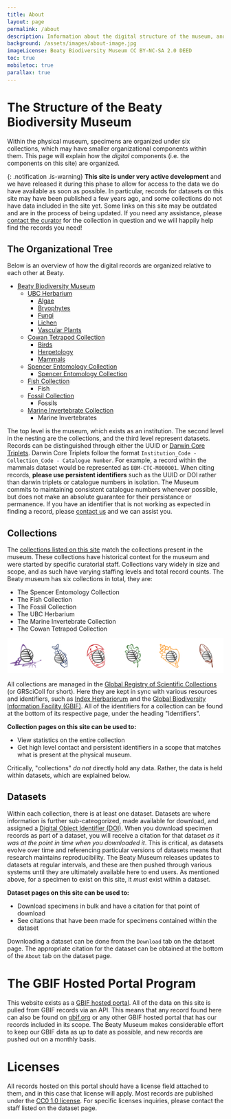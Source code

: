 ```yaml
---
title: About
layout: page
permalink: /about
description: Information about the digital structure of the museum, and how this site is organized.
background: /assets/images/about-image.jpg
imageLicense: Beaty Biodiversity Museum CC BY-NC-SA 2.0 DEED
toc: true
mobiletoc: true
parallax: true
---
```


# The Structure of the Beaty Biodiversity Museum

Within the physical museum, specimens are organized under six collections, which may have smaller organizational components within them. This page will explain how the *digital* components (i.e. the components on this site) are organized.

{: .notification .is-warning}
**This site is under very active development** and we have released it during this phase to allow for access to the data we do have available as soon as possible. In particular, records for datasets on this site may have been published a few years ago, and some collections do not have data included in the site yet. Some links on this site may be outdated and are in the process of being updated. If you need any assistance, please [contact the curator](https://beatymuseum.ubc.ca/connect/contact/) for the collection in question and we will happily help find the records you need!

## The Organizational Tree

Below is an overview of how the digital records are organized relative to each other at Beaty. 

- [Beaty Biodiversity Museum](/institution/c7d5c4da-9590-49c2-b87c-f0e7932611a6)
    - [UBC Herbarium](/collection/b44fcb7f-1227-4fa3-8ed2-de27aabb06e0)
       - [Algae](/dataset/90302970-1bc6-4865-be76-9aef1dd707f9)
       - [Bryophytes](/dataset/4edd9396-59df-4b01-9e29-dc21a59f9963)
       - [Fungi](/dataset/ca1bcd7e-7387-42f9-81ba-1470db55e3e8)
       - [Lichen](/dataset/628abbe5-dc8d-41e9-a0c7-f05efe282649)
       - [Vascular Plants](/dataset/07fd0d79-4883-435f-bba1-58fef110cd13)
    - [Cowan Tetrapod Collection](/collection/3b2ad644-b3e4-4ac9-a57f-23be3f86ed0e)
       - [Birds](/dataset/ba0c046d-52bb-4262-a495-652988c9f3f7)
       - [Herpetology](/dataset/df9c8b86-9d36-4e29-91b3-4274dff053e5)
       - [Mammals](/dataset/3ad882bb-cd21-4201-8b83-3684bfc6d830)
    - [Spencer Entomology Collection](/collection/8f5f5b6f-28c6-44b4-8f21-98c55eaae203)
       - [Spencer Entomology Collection](/dataset/9c45867f-f77d-42f3-9751-ae16bb7c9bc8)
    - [Fish Collection](/collection/5aee131f-91dd-4b78-bfee-296f86801b7f)
       - Fish
    - [Fossil Collection](/collection/1fcf0cb0-aa26-40d0-8311-fb4b6f2050f7)
       - Fossils
    - [Marine Invertebrate Collection](/collection/403e3c1f-086f-461b-9718-60537ee4ce3c)
       - Marine Invertebrates

The top level is the museum, which exists as an institution. The second level in the nesting are the collections, and the third level represent datasets. Records can be distinguished through either the UUID or [Darwin Core Triplets](https://dwc.tdwg.org/rdf/). Darwin Core Triplets follow the format `Institution_Code - Collection_Code - Catalogue Number`. For example, a record within the mammals dataset would be represented as `BBM-CTC-M000001`. When citing records, **please use persistent identifiers** such as the UUID or DOI rather than darwin triplets or catalogue numbers in isolation. The Museum commits to maintaining consistent catalogue numbers whenever possible, but does not make an absolute guarantee for their persistance or permanence. If you have an identifier that is not working as expected in finding a record, please [contact us](/contact-us) and we can assist you.

## Collections

The [collections listed on this site](/collection/search) match the collections present in the museum. These collections have historical context for the museum and were started by specific curatorial staff. Collections vary widely in size and scope, and as such have varying staffing levels and total record counts. The Beaty museum has six collections in total, they are:

- The Spencer Entomology Collection
- The Fish Collection
- The Fossil Collection
- The UBC Herbarium
- The Marine Invertebrate Collection
- The Cowan Tetrapod Collection
 
![collection-icons](/assets/images/about-collections-icons.png)

All collections are managed in the [Global Registry of Scientific Collections](https://scientific-collections.gbif.org/) (or GRSciColl for short). Here they are kept in sync with various resources and identifiers, such as [Index Herbariorum](https://sweetgum.nybg.org/science/ih/) and the [Global Biodiversity Information Facility (GBIF)](https://gbif.org). All of the identifiers for a collection can be found at the bottom of its respective page, under the heading "Identifiers".

**Collection pages on this site can be used to:**
- View statistics on the entire collection
- Get high level contact and persistent identifiers in a scope that matches what is present at the physical museum.

Critically, "collections" *do not* directly hold any data. Rather, the data is held within datasets, which are explained below.

## Datasets

Within each collection, there is at least one dataset. Datasets are where information is further sub-cateogorized, made available for download, and assigned a [Digital Object Identifier (DOI)](https://www.doi.org/the-identifier/what-is-a-doi/). When you download specimen records as part of a dataset, you will receive a citation for that dataset *as it was at the point in time when you downloaded it*. This is critical, as datasets evolve over time and referencing particular versions of datasets means that research maintains reproducibility. The Beaty Museum releases updates to datasets at regular intervals, and these are then pushed through various systems until they are ultimately available here to end users. As mentioned above, for a specimen to exist on this site, it *must* exist within a dataset.

**Dataset pages on this site can be used to:**
- Download specimens in bulk and have a citation for that point of download
- See citations that have been made for specimens contained within the dataset

Downloading a dataset can be done from the `Download` tab on the dataset page. The appropriate citation for the dataset can be obtained at the bottom of the `About` tab on the dataset page.

# The GBIF Hosted Portal Program

This website exists as a [GBIF hosted portal](https://www.gbif.org/hosted-portals). All of the data on this site is pulled from GBIF records via an API. This means that any record found here can also be found on [gbif.org](https://www.gbif.org) or any other GBIF hosted portal that has our records included in its scope. The Beaty Museum makes considerable effort to keep our GBIF data as up to date as possible, and new records are pushed out on a monthly basis.

# Licenses
All records hosted on this portal should have a license field attached to them, and in this case that license will apply. Most records are published under the [CC0 1.0 license](https://wiki.creativecommons.org/wiki/CC0_1.0_Universal). For specific licenses inquiries, please contact the staff listed on the dataset page.